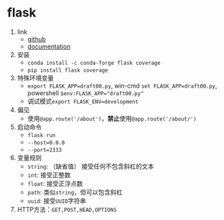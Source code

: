 # flask

1. link
   * [github](https://github.com/pallets/flask)
   * [documentation](https://flask.palletsprojects.com/en/1.1.x/)
2. 安装
   * `conda install -c conda-forge flask coverage`
   * `pip install flask coverage`
3. 特殊环境变量
   * `export FLASK_APP=draft00.py`, win-cmd `set FLASK_APP=draft00.py`, powershell `$env:FLASK_APP="draft00.py"`
   * 调试模式`export FLASK_ENV=development`
4. 偏见
   * 使用`@app.route('/about')`，**禁止**使用`@app.route('/about/')`
5. 启动命令
   * `flask run`
   * `--host=0.0.0`
   * `--port=2333`
6. 变量规则
   * `string`: （缺省值） 接受任何不包含斜杠的文本
   * `int`: 接受正整数
   * `float`: 接受正浮点数
   * `path`: 类似`string`，但可以包含斜杠
   * `uuid`: 接受`UUID`字符串
7. HTTP方法：`GET,POST,HEAD,OPTIONS`
